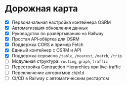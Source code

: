 # Дорожная карта

- [x] Первоначальная настройка контейнера OSRM
- [x] Автоматизация обновления данных
- [x] Руководство по развёртыванию на Railway
- [x] Простая API‑обёртка для OSRM
- [x] Поддержка CORS и пример Fetch
- [x] Единый контейнер с OSRM и API
- [x] Поддержка сервисов `/table`, `/nearest`, `/match`, `/trip`
- [ ] Модульная структура: `routing`, `graph`, `traffic`
- [ ] Перестройка Contraction Hierarchies при live-traffic
- [ ] Переключение алгоритмов `ch`/`mld`
- [ ] CI/CD в Railway с автоматическим рестартом
